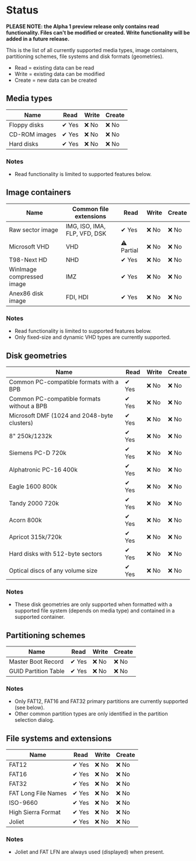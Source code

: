 # Status

**PLEASE NOTE: the Alpha 1 preview release only contains read functionality. Files can't be modified or created. Write functionality will be added in a future release.**

This is the list of all currently supported media types, image containers, partitioning schemes, file systems and disk formats (geometries).

* Read = existing data can be read
* Write = existing data can be modified
* Create = new data can be created

## Media types
| Name | Read | Write | Create |
| --- | --- | --- | --- |
| Floppy disks | ✔ Yes | ❌ No | ❌ No |
| CD-ROM images |  ✔ Yes | ❌ No | ❌ No |
| Hard disks | ✔ Yes | ❌ No | ❌ No |

### Notes
* Read functionality is limited to supported features below.

## Image containers
| Name | Common file extensions | Read | Write | Create |
| --- | --- | --- | --- | --- |
| Raw sector image | IMG, ISO, IMA, FLP, VFD, DSK | ✔ Yes | ❌ No | ❌ No |
| Microsoft VHD | VHD | ⚠ Partial | ❌ No | ❌ No |
| T98-Next HD | NHD | ✔ Yes | ❌ No | ❌ No |
| WinImage compressed image | IMZ | ✔ Yes | ❌ No | ❌ No |
| Anex86 disk image | FDI, HDI | ✔ Yes | ❌ No | ❌ No |

### Notes
* Read functionality is limited to supported features below.
* Only fixed-size and dynamic VHD types are currently supported.

## Disk geometries
| Name | Read | Write | Create |
| --- | --- | --- | --- |
| Common PC-compatible formats with a BPB | ✔ Yes | ❌ No | ❌ No|
| Common PC-compatible formats without a BPB | ✔ Yes | ❌ No | ❌ No |
| Microsoft DMF (1024 and 2048-byte clusters) | ✔ Yes | ❌ No | ❌ No |
| 8" 250k/1232k | ✔ Yes | ❌ No | ❌ No |
| Siemens PC-D 720k | ✔ Yes | ❌ No | ❌ No |
| Alphatronic PC-16 400k | ✔ Yes | ❌ No | ❌ No |
| Eagle 1600 800k | ✔ Yes | ❌ No | ❌ No |
| Tandy 2000 720k | ✔ Yes | ❌ No | ❌ No |
| Acorn 800k | ✔ Yes | ❌ No | ❌ No |
| Apricot 315k/720k | ✔ Yes | ❌ No | ❌ No |
| Hard disks with 512-byte sectors | ✔ Yes | ❌ No | ❌ No |
| Optical discs of any volume size | ✔ Yes | ❌ No | ❌ No |

### Notes
* These disk geometries are only supported when formatted with a supported file system (depends on media type) and contained in a supported container.

## Partitioning schemes
| Name | Read | Write | Create |
| --- | --- | --- | --- |
| Master Boot Record | ✔ Yes | ❌ No | ❌ No |
| GUID Partition Table | ✔ Yes | ❌ No | ❌ No |

### Notes
* Only FAT12, FAT16 and FAT32 primary partitions are currently supported (see below).
* Other common partition types are only identified in the partition selection dialog.

## File systems and extensions
| Name | Read | Write | Create |
| --- | --- | --- | --- |
| FAT12 | ✔ Yes | ❌ No | ❌ No |
| FAT16 | ✔ Yes | ❌ No | ❌ No |
| FAT32 | ✔ Yes | ❌ No | ❌ No |
| FAT Long File Names | ✔ Yes | ❌ No | ❌ No |
| ISO-9660 | ✔ Yes | ❌ No | ❌ No |
| High Sierra Format | ✔ Yes | ❌ No | ❌ No |
| Joliet | ✔ Yes | ❌ No | ❌ No |

### Notes
* Joliet and FAT LFN are always used (displayed) when present.

